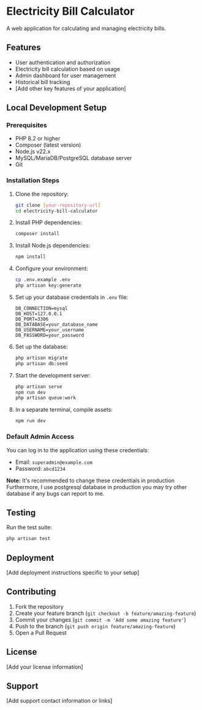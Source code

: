 # Electricity Bill Calculator

A web application for calculating and managing electricity bills.

## Features

- User authentication and authorization
- Electricity bill calculation based on usage
- Admin dashboard for user management
- Historical bill tracking
- [Add other key features of your application]

## Local Development Setup

### Prerequisites

- PHP 8.2 or higher
- Composer (latest version)
- Node.js v22.x
- MySQL/MariaDB/PostgreSQL database server
- Git

### Installation Steps

1. Clone the repository:

    ```bash
    git clone [your-repository-url]
    cd electricity-bill-calculator
    ```

2. Install PHP dependencies:

    ```bash
    composer install
    ```

3. Install Node.js dependencies:

    ```bash
    npm install
    ```

4. Configure your environment:

    ```bash
    cp .env.example .env
    php artisan key:generate
    ```

5. Set up your database credentials in `.env` file:

    ```
    DB_CONNECTION=mysql
    DB_HOST=127.0.0.1
    DB_PORT=3306
    DB_DATABASE=your_database_name
    DB_USERNAME=your_username
    DB_PASSWORD=your_password
    ```

6. Set up the database:

    ```bash
    php artisan migrate
    php artisan db:seed
    ```

7. Start the development server:

    ```bash
    php artisan serve
    npm run dev
    php artisan queue:work
    ```

8. In a separate terminal, compile assets:
    ```bash
    npm run dev
    ```

### Default Admin Access

You can log in to the application using these credentials:

- Email: `superadmin@example.com`
- Password: `abcd1234`

**Note:** It's recommended to change these credentials in production Furthermore, I use postgresql database in production you may try other database if any bugs can report to me.

## Testing

Run the test suite:

```bash
php artisan test
```

## Deployment

[Add deployment instructions specific to your setup]

## Contributing

1. Fork the repository
2. Create your feature branch (`git checkout -b feature/amazing-feature`)
3. Commit your changes (`git commit -m 'Add some amazing feature'`)
4. Push to the branch (`git push origin feature/amazing-feature`)
5. Open a Pull Request

## License

[Add your license information]

## Support

[Add support contact information or links]
